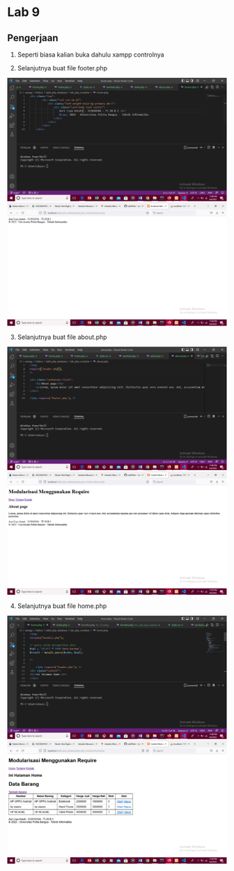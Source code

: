 # Lab 9
## Pengerjaan

1. Seperti biasa kalian buka dahulu xampp controlnya

2. Selanjutnya buat file footer.php

![Screnshot(387).png](https://github.com/asriliya/Lab9dan10Web/blob/main/Lab9/pic/Screenshot%20(387).png)
![Screenshot(383).png](https://github.com/asriliya/Lab9dan10Web/blob/main/Lab9/pic/Screenshot%20(383).png)

3. Selanjutnya buat file about.php

![Screenshot(386).png](https://github.com/asriliya/Lab9dan10Web/blob/main/Lab9/pic/Screenshot%20(386).png)
![Screenshot(384)png](https://github.com/asriliya/Lab9dan10Web/blob/main/Lab9/pic/Screenshot%20(384).png)

4. Selanjutnya buat file home.php

![Screenshot(385).png](https://github.com/asriliya/Lab9dan10Web/blob/main/Lab9/pic/Screenshot%20(385).png)
![Screenshot(381).png](https://github.com/asriliya/Lab9dan10Web/blob/main/Lab9/pic/Screenshot%20(381).png)
